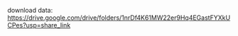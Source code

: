download data:
https://drive.google.com/drive/folders/1nrDf4K61MW22er9Hq4EGastFYXkUCPes?usp=share_link